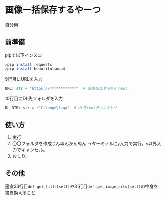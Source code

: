 # 画像一括保存するやーつ

自分用

## 前準備

pipで以下インスコ

```bash
>pip install requests
>pip install beautifulsoup4
```

9行目にURLを入力

```py
URL: str = "https://************"  # 画像をDLするサイトURL
```

10行目にDL先フォルダを入力

```py
DL_DIR: str = r"C:\hoge\fuga"  # dl先rootディレクトリ
```

## 使い方

1. 実行
2. 〇〇フォルダを作成うんぬんかんぬん →ターミナルに```y```入力で実行。```y```以外入力でキャンセル。
3. おしり。

## その他

適宜23行目```def get_title(self)```や31行目```def get_image_urls(self)```の中身を書き換えること
